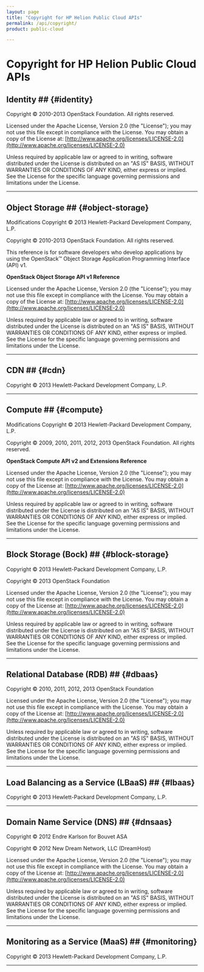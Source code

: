 ```yaml
---
layout: page
title: "Copyright for HP Helion Public Cloud APIs"
permalink: /api/copyright/
product: public-cloud

---
```


# Copyright for HP Helion Public Cloud APIs

## Identity  ## {#identity}

Copyright &copy; 2010-2013 OpenStack Foundation.   All rights reserved.

Licensed under the Apache License, Version 2.0 (the "License"); you may not use this file except in compliance with the License. You may obtain a copy of the License at:
[http://www.apache.org/licenses/LICENSE-2.0](http://www.apache.org/licenses/LICENSE-2.0)

Unless required by applicable law or agreed to in writing, software distributed under the License is distributed on an "AS IS" BASIS, WITHOUT WARRANTIES OR CONDITIONS OF ANY KIND, either express or implied. See the License for the specific language governing permissions and limitations under the License.

----

## Object Storage ## {#object-storage}

Modifications Copyright &copy; 2013 Hewlett-Packard Development Company, L.P.

Copyright &copy; 2010-2013 OpenStack Foundation.   All rights reserved.

This reference is for software developers who develop applications by using the OpenStack&trade; Object Storage Application Programming Interface (API) v1.

**OpenStack Object Storage API v1 Reference**

Licensed under the Apache License, Version 2.0 (the "License"); you may not use this file except in compliance with the License. You may obtain a copy of the License at:
[http://www.apache.org/licenses/LICENSE-2.0](http://www.apache.org/licenses/LICENSE-2.0)

Unless required by applicable law or agreed to in writing, software distributed under the License is distributed on an "AS IS" BASIS, WITHOUT WARRANTIES OR CONDITIONS OF ANY KIND, either express or implied. See the License for the specific language governing permissions and limitations under the License.

----

## CDN ## {#cdn}

Copyright &copy; 2013 Hewlett-Packard Development Company, L.P.

----

## Compute ## {#compute}

Modifications Copyright &copy; 2013 Hewlett-Packard Development Company, L.P.

Copyright &copy; 2009, 2010, 2011, 2012, 2013 OpenStack Foundation.  All rights reserved.

**OpenStack Compute API v2 and Extensions Reference**

Licensed under the Apache License, Version 2.0 (the "License"); you may not use this file except in compliance with the License. You may obtain a copy of the License at:
[http://www.apache.org/licenses/LICENSE-2.0](http://www.apache.org/licenses/LICENSE-2.0)

Unless required by applicable law or agreed to in writing, software distributed under the License is distributed on an "AS IS" BASIS, WITHOUT WARRANTIES OR CONDITIONS OF ANY KIND, either express or implied. See the License for the specific language governing permissions and limitations under the License.

----

## Block Storage (Bock) ## {#block-storage}

Copyright &copy; 2013 Hewlett-Packard Development Company, L.P.

Copyright &copy; 2013 OpenStack Foundation

Licensed under the Apache License, Version 2.0 (the "License"); you may not use this file except in compliance with the License. You may obtain a copy of the License at:
[http://www.apache.org/licenses/LICENSE-2.0](http://www.apache.org/licenses/LICENSE-2.0)

Unless required by applicable law or agreed to in writing, software distributed under the License is distributed on an "AS IS" BASIS, WITHOUT WARRANTIES OR CONDITIONS OF ANY KIND, either express or implied. See the License for the specific language governing permissions and limitations under the License.

----

## Relational Database (RDB) ## {#dbaas}

Copyright &copy; 2010, 2011, 2012, 2013 OpenStack Foundation

Licensed under the Apache License, Version 2.0 (the "License"); you may not use this file except in compliance with the License. You may obtain a copy of the License at:
[http://www.apache.org/licenses/LICENSE-2.0](http://www.apache.org/licenses/LICENSE-2.0)

Unless required by applicable law or agreed to in writing, software distributed under the License is distributed on an "AS IS" BASIS, WITHOUT WARRANTIES OR CONDITIONS OF ANY KIND, either express or implied. See the License for the specific language governing permissions and limitations under the License.

----

## Load Balancing as a Service (LBaaS) ## {#lbaas}

Copyright &copy; 2013 Hewlett-Packard Development Company, L.P.

----

## Domain Name Service (DNS) ## {#dnsaas}

Copyright &copy; 2012 Endre Karlson for Bouvet ASA

Copyright &copy; 2012 New Dream Network, LLC (DreamHost)

Licensed under the Apache License, Version 2.0 (the "License"); you may not use this file except in compliance with the License. You may obtain a copy of the License at:
[http://www.apache.org/licenses/LICENSE-2.0](http://www.apache.org/licenses/LICENSE-2.0)

Unless required by applicable law or agreed to in writing, software distributed under the License is distributed on an "AS IS" BASIS, WITHOUT WARRANTIES OR CONDITIONS OF ANY KIND, either express or implied. See the License for the specific language governing permissions and limitations under the License.

----

## Monitoring as a Service (MaaS) ## {#monitoring}

Copyright &copy; 2013 Hewlett-Packard Development Company, L.P.

----
